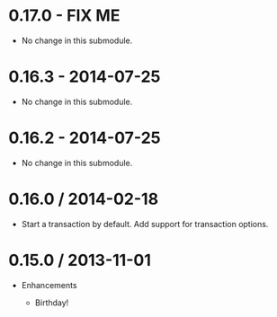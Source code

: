 # 0.17.0 - FIX ME

* No change in this submodule.

# 0.16.3 - 2014-07-25

* No change in this submodule.

# 0.16.2 - 2014-07-25

* No change in this submodule.

# 0.16.0 / 2014-02-18

* Start a transaction by default. Add support for transaction options.

# 0.15.0 / 2013-11-01

* Enhancements

  * Birthday!

